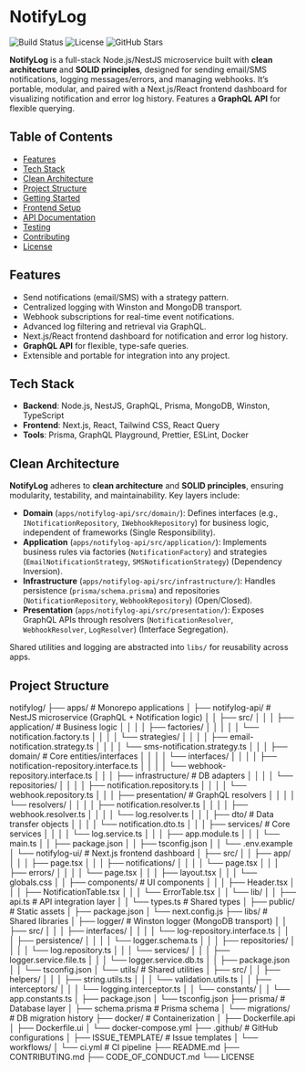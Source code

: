 # NotifyLog

![Build Status](https://img.shields.io/github/workflow/status/your-username/notifylog/CI/main)
![License](https://img.shields.io/github/license/your-username/notifylog)
![GitHub Stars](https://img.shields.io/github/stars/your-username/notifylog)

**NotifyLog** is a full-stack Node.js/NestJS microservice built with **clean architecture** and **SOLID principles**, designed for sending email/SMS notifications, logging messages/errors, and managing webhooks. It’s portable, modular, and paired with a Next.js/React frontend dashboard for visualizing notification and error log history. Features a **GraphQL API** for flexible querying.

## Table of Contents
- [Features](#features)
- [Tech Stack](#tech-stack)
- [Clean Architecture](#clean-architecture)
- [Project Structure](#project-structure)
- [Getting Started](#getting-started)
- [Frontend Setup](#frontend-setup)
- [API Documentation](#api-documentation)
- [Testing](#testing)
- [Contributing](#contributing)
- [License](#license)

## Features
- Send notifications (email/SMS) with a strategy pattern.
- Centralized logging with Winston and MongoDB transport.
- Webhook subscriptions for real-time event notifications.
- Advanced log filtering and retrieval via GraphQL.
- Next.js/React frontend dashboard for notification and error log history.
- **GraphQL API** for flexible, type-safe queries.
- Extensible and portable for integration into any project.

## Tech Stack
- **Backend**: Node.js, NestJS, GraphQL, Prisma, MongoDB, Winston, TypeScript
- **Frontend**: Next.js, React, Tailwind CSS, React Query
- **Tools**: Prisma, GraphQL Playground, Prettier, ESLint, Docker

## Clean Architecture
**NotifyLog** adheres to **clean architecture** and **SOLID principles**, ensuring modularity, testability, and maintainability. Key layers include:

- **Domain** (`apps/notifylog-api/src/domain/`): Defines interfaces (e.g., `INotificationRepository`, `IWebhookRepository`) for business logic, independent of frameworks (Single Responsibility).
- **Application** (`apps/notifylog-api/src/application/`): Implements business rules via factories (`NotificationFactory`) and strategies (`EmailNotificationStrategy`, `SMSNotificationStrategy`) (Dependency Inversion).
- **Infrastructure** (`apps/notifylog-api/src/infrastructure/`): Handles persistence (`prisma/schema.prisma`) and repositories (`NotificationRepository`, `WebhookRepository`) (Open/Closed).
- **Presentation** (`apps/notifylog-api/src/presentation/`): Exposes GraphQL APIs through resolvers (`NotificationResolver`, `WebhookResolver`, `LogResolver`) (Interface Segregation).

Shared utilities and logging are abstracted into `libs/` for reusability across apps.

## Project Structure

notifylog/
├── apps/                   # Monorepo applications
│   ├── notifylog-api/        # NestJS microservice (GraphQL + Notification logic)
│   │   ├── src/
│   │   │   ├── application/  # Business logic
│   │   │   │   ├── factories/
│   │   │   │   │   └── notification.factory.ts
│   │   │   │   └── strategies/
│   │   │   │       ├── email-notification.strategy.ts
│   │   │   │       └── sms-notification.strategy.ts
│   │   │   ├── domain/       # Core entities/interfaces
│   │   │   │   └── interfaces/
│   │   │   │       ├── notification-repository.interface.ts
│   │   │   │       └── webhook-repository.interface.ts
│   │   │   ├── infrastructure/ # DB adapters
│   │   │   │   └── repositories/
│   │   │   │       ├── notification.repository.ts
│   │   │   │       └── webhook.repository.ts
│   │   │   ├── presentation/ # GraphQL resolvers
│   │   │   │   └── resolvers/
│   │   │   │       ├── notification.resolver.ts
│   │   │   │       ├── webhook.resolver.ts
│   │   │   │       └── log.resolver.ts
│   │   │   ├── dto/          # Data transfer objects
│   │   │   │   └── notification.dto.ts
│   │   │   ├── services/     # Core services
│   │   │   │   └── log.service.ts
│   │   │   ├── app.module.ts
│   │   │   └── main.ts
│   │   ├── package.json
│   │   ├── tsconfig.json
│   │   └── .env.example
│   └── notifylog-ui/         # Next.js frontend dashboard
│       ├── src/
│       │   ├── app/
│       │   │   ├── page.tsx
│       │   │   ├── notifications/
│       │   │   │   └── page.tsx
│       │   │   ├── errors/
│       │   │   │   └── page.tsx
│       │   │   ├── layout.tsx
│       │   │   └── globals.css
│       │   ├── components/   # UI components
│       │   │   ├── Header.tsx
│       │   │   ├── NotificationTable.tsx
│       │   │   └── ErrorTable.tsx
│       │   └── lib/
│       │       ├── api.ts    # API integration layer
│       │       └── types.ts  # Shared types
│       ├── public/           # Static assets
│       ├── package.json
│       └── next.config.js
├── libs/                     # Shared libraries
│   ├── logger/               # Winston logger (MongoDB transport)
│   │   ├── src/
│   │   │   ├── interfaces/
│   │   │   │   └── log-repository.interface.ts
│   │   │   ├── persistence/
│   │   │   │   └── logger.schema.ts
│   │   │   ├── repositories/
│   │   │   │   └── log.repository.ts
│   │   │   └── services/
│   │   │       ├── logger.service.file.ts
│   │   │       └── logger.service.db.ts
│   │   ├── package.json
│   │   └── tsconfig.json
│   └── utils/                # Shared utilities
│       ├── src/
│       │   ├── helpers/
│       │   │   ├── string.utils.ts
│       │   │   └── validation.utils.ts
│       │   ├── interceptors/
│       │   │   └── logging.interceptor.ts
│       │   └── constants/
│       │       └── app.constants.ts
│       ├── package.json
│       └── tsconfig.json
├── prisma/                   # Database layer
│   ├── schema.prisma         # Prisma schema
│   └── migrations/           # DB migration history
├── docker/                   # Containerization
│   ├── Dockerfile.api
│   ├── Dockerfile.ui
│   └── docker-compose.yml
├── .github/                  # GitHub configurations
│   ├── ISSUE_TEMPLATE/       # Issue templates
│   └── workflows/
│       └── ci.yml            # CI pipeline
├── README.md
├── CONTRIBUTING.md
├── CODE_OF_CONDUCT.md
└── LICENSE
